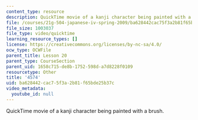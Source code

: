 ```yaml
---
content_type: resource
description: QuickTime movie of a kanji character being painted with a brush.
file: /courses/21g-504-japanese-iv-spring-2009/ba628442cac75f3a2b81f65bde25b37c_4574.mov
file_size: 1003037
file_type: video/quicktime
learning_resource_types: []
license: https://creativecommons.org/licenses/by-nc-sa/4.0/
ocw_type: OCWFile
parent_title: Lesson 20
parent_type: CourseSection
parent_uid: 1658c715-de8b-1752-598d-a7d8228f0109
resourcetype: Other
title: '4574'
uid: ba628442-cac7-5f3a-2b81-f65bde25b37c
video_metadata:
  youtube_id: null
---
```

QuickTime movie of a kanji character being painted with a brush.